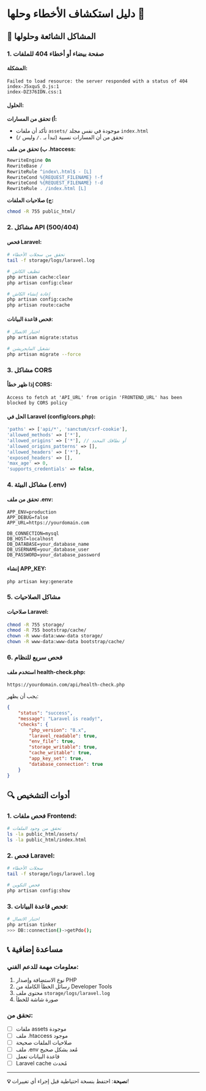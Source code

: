# دليل استكشاف الأخطاء وحلها 🔧

## 🚨 المشاكل الشائعة وحلولها

### 1. صفحة بيضاء أو أخطاء 404 للملفات

#### المشكلة:
```
Failed to load resource: the server responded with a status of 404
index-J5xquS_O.js:1
index-DZ376IDN.css:1
```

#### الحلول:

**أ) تحقق من المسارات:**
- تأكد أن ملفات `assets/` موجودة في نفس مجلد `index.html`
- تحقق من أن المسارات نسبية (تبدأ بـ `./` وليس `/`)

**ب) تحقق من ملف .htaccess:**
```apache
RewriteEngine On
RewriteBase /
RewriteRule ^index\.html$ - [L]
RewriteCond %{REQUEST_FILENAME} !-f
RewriteCond %{REQUEST_FILENAME} !-d
RewriteRule . /index.html [L]
```

**ج) صلاحيات الملفات:**
```bash
chmod -R 755 public_html/
```

### 2. مشاكل API (500/404)

#### فحص Laravel:
```bash
# تحقق من سجلات الأخطاء
tail -f storage/logs/laravel.log

# تنظيف الكاش
php artisan cache:clear
php artisan config:clear

# إعادة إنشاء الكاش
php artisan config:cache
php artisan route:cache
```

#### فحص قاعدة البيانات:
```bash
# اختبار الاتصال
php artisan migrate:status

# تشغيل المايجريشن
php artisan migrate --force
```

### 3. مشاكل CORS

#### إذا ظهر خطأ CORS:
```
Access to fetch at 'API_URL' from origin 'FRONTEND_URL' has been blocked by CORS policy
```

#### الحل في Laravel (config/cors.php):
```php
'paths' => ['api/*', 'sanctum/csrf-cookie'],
'allowed_methods' => ['*'],
'allowed_origins' => ['*'], // أو نطاقك المحدد
'allowed_origins_patterns' => [],
'allowed_headers' => ['*'],
'exposed_headers' => [],
'max_age' => 0,
'supports_credentials' => false,
```

### 4. مشاكل البيئة (.env)

#### تحقق من ملف .env:
```env
APP_ENV=production
APP_DEBUG=false
APP_URL=https://yourdomain.com

DB_CONNECTION=mysql
DB_HOST=localhost
DB_DATABASE=your_database_name
DB_USERNAME=your_database_user
DB_PASSWORD=your_database_password
```

#### إنشاء APP_KEY:
```bash
php artisan key:generate
```

### 5. مشاكل الصلاحيات

#### صلاحيات Laravel:
```bash
chmod -R 755 storage/
chmod -R 755 bootstrap/cache/
chown -R www-data:www-data storage/
chown -R www-data:www-data bootstrap/cache/
```

### 6. فحص سريع للنظام

#### استخدم ملف health-check.php:
```
https://yourdomain.com/api/health-check.php
```

يجب أن يظهر:
```json
{
    "status": "success",
    "message": "Laravel is ready!",
    "checks": {
        "php_version": "8.x",
        "laravel_readable": true,
        "env_file": true,
        "storage_writable": true,
        "cache_writable": true,
        "app_key_set": true,
        "database_connection": true
    }
}
```

## 🔍 أدوات التشخيص

### 1. فحص ملفات Frontend:
```bash
# تحقق من وجود الملفات
ls -la public_html/assets/
ls -la public_html/index.html
```

### 2. فحص Laravel:
```bash
# سجلات الأخطاء
tail -f storage/logs/laravel.log

# فحص التكوين
php artisan config:show
```

### 3. فحص قاعدة البيانات:
```bash
# اختبار الاتصال
php artisan tinker
>>> DB::connection()->getPdo();
```

## 📞 مساعدة إضافية

### معلومات مهمة للدعم الفني:
1. نوع الاستضافة وإصدار PHP
2. رسائل الخطأ الكاملة من Developer Tools
3. محتوى ملف `storage/logs/laravel.log`
4. صورة شاشة للخطأ

### تحقق من:
- [ ] ملفات assets موجودة
- [ ] ملف .htaccess موجود
- [ ] صلاحيات الملفات صحيحة
- [ ] ملف .env مُعد بشكل صحيح
- [ ] قاعدة البيانات تعمل
- [ ] Laravel cache مُحدث

---
**💡 نصيحة**: احتفظ بنسخة احتياطية قبل إجراء أي تغييرات!
